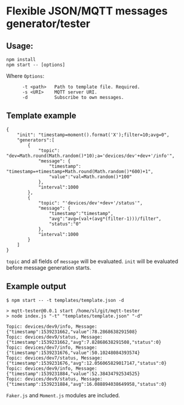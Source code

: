 # Flexible JSON/MQTT messages generator/tester

## Usage:

```
npm install
npm start -- [options]
```

Where `Options`:
```
      -t <path>   Path to template file. Required.
      -s <URI>    MQTT server URI.
      -d          Subscribe to own messages.
```

## Template example

```
{
    "init": "timestamp=moment().format('X');filter=10;avg=0",
    "generators":[
        {
            "topic": "dev=Math.round(Math.random()*10);a='devices/dev'+dev+'/info'",
            "message": {
                "timestamp": "timestamp=+timestamp+Math.round(Math.random()*600)+1",
                "value":"val=Math.random()*100"
            },
            "interval":1000
        },
        {
            "topic": "'devices/dev'+dev+'/status'",
            "message": {
                "timestamp":"timestamp",
                "avg":"avg=(val+(avg*(filter-1)))/filter",
                "status":"0"
            },
            "interval":1000
        }
    ]
}
```

`topic` and all fields of `message` will be evaluated. `init` will be evaluated before message generation starts.

## Example output

```
$ npm start -- -t templates/template.json -d

> mqtt-tester@0.0.1 start /home/sl/git/mqtt-tester
> node index.js "-t" "templates/template.json" "-d"

Topic: devices/dev9/info, Message: {"timestamp":1539231662,"value":78.2868638291508}
Topic: devices/dev9/status, Message: {"timestamp":1539231662,"avg":7.82868638291508,"status":0}
Topic: devices/dev7/info, Message: {"timestamp":1539231676,"value":50.10248084393574}
Topic: devices/dev7/status, Message: {"timestamp":1539231676,"avg":12.056065829017147,"status":0}
Topic: devices/dev9/info, Message: {"timestamp":1539231884,"value":52.38434792534525}
Topic: devices/dev9/status, Message: {"timestamp":1539231884,"avg":16.088894038649958,"status":0}
```

`Faker.js` and `Moment.js` modules are included.
